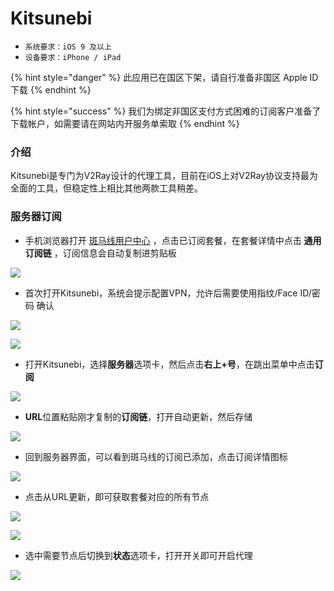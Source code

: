 # Kitsunebi

* `系统要求：iOS 9 及以上`
* `设备要求：iPhone / iPad`

{% hint style="danger" %}
此应用已在国区下架，请自行准备非国区 Apple ID 下载
{% endhint %}

{% hint style="success" %}
我们为绑定非国区支付方式困难的订阅客户准备了下载帐户，如需要请在网站内开服务单索取
{% endhint %}

### 介绍 <a id="&#x83B7;&#x53D6;"></a>

Kitsunebi是专门为V2Ray设计的代理工具，目前在iOS上对V2Ray协议支持最为全面的工具，但稳定性上相比其他两款工具稍差。

### 服务器订阅

* 手机浏览器打开 [斑马线用户中心](https://bmxcloud.cc/clientarea.php?action=services) ，点击已订阅套餐，在套餐详情中点击 **通用订阅链** ，订阅信息会自动复制进剪贴板

![](../../.gitbook/assets/image%20%2850%29.png)

* 首次打开Kitsunebi，系统会提示配置VPN，允许后需要使用指纹/Face ID/密码 确认

![](../../.gitbook/assets/image%20%2837%29.png)

![](../../.gitbook/assets/image%20%2851%29.png)

* 打开Kitsunebi，选择**服务器**选项卡，然后点击**右上+号**，在跳出菜单中点击**订阅**

![](../../.gitbook/assets/image%20%2834%29.png)

* **URL**位置粘贴刚才复制的**订阅链**，打开自动更新，然后存储

![](../../.gitbook/assets/image%20%2815%29.png)

* 回到服务器界面，可以看到斑马线的订阅已添加，点击订阅详情图标

![](../../.gitbook/assets/image%20%287%29.png)

* 点击从URL更新，即可获取套餐对应的所有节点

![](../../.gitbook/assets/image%20%2819%29.png)

![](../../.gitbook/assets/image%20%2823%29.png)

* 选中需要节点后切换到**状态**选项卡，打开开关即可开启代理

![](../../.gitbook/assets/image%20%2833%29.png)

